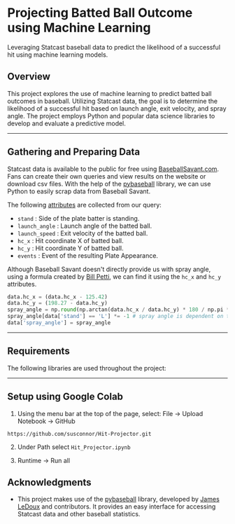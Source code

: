 # Projecting Batted Ball Outcome using Machine Learning 
Leveraging Statcast baseball data to predict the likelihood of a successful hit using machine learning models. 

## Overview
This project explores the use of machine learning to predict batted ball outcomes in baseball. Utilizing Statcast data, the goal 
is to determine the likelihood of a successful hit based on launch angle, exit velocity, and spray angle. 
The project employs Python and popular data science libraries to develop and evaluate a predictive model.

---

## Gathering and Preparing Data
Statcast data is available to the public for free using [BaseballSavant.com](https://baseballsavant.mlb.com/statcast_search). Fans can create their own queries and view results on the website or download csv files. With the help of the [pybaseball](https://github.com/jldbc/pybaseball) library, we can use Python to easily scrap data from Baseball Savant. 

The following [attributes](https://baseballsavant.mlb.com/csv-docs) are collected from our query: 
 - ```stand``` : Side of the plate batter is standing. 
 - ```launch_angle``` : Launch angle of the batted ball.
 - ```launch_speed``` : Exit velocity of the batted ball. 
 - ```hc_x``` : Hit coordinate X of batted ball.
 - ```hc_y``` : Hit coordinate Y of batted ball.
 - ```events``` : Event of the resulting Plate Appearance. 

Although Baseball Savant doesn't directly provide us with spray angle, using a formula created by [Bill Petti](https://tht.fangraphs.com/research-notebook-new-format-for-statcast-data-export-at-baseball-savant/), we can find it using the ```hc_x``` and ```hc_y``` attributes.  

```python
data.hc_x = (data.hc_x - 125.42)
data.hc_y = (198.27 - data.hc_y)
spray_angle = np.round(np.arctan(data.hc_x / data.hc_y) * 180 / np.pi * 0.75)
spray_angle[data['stand'] == 'L'] *= -1 # spray angle is dependent on the hitter's handedness
data['spray_angle'] = spray_angle
```





---

## Requirements
The following libraries are used throughout the project:

---

## Setup using Google Colab
1. Using the menu bar at the top of the page, select: File -> Upload Notebook -> GitHub
 ``` 
 https://github.com/susconnor/Hit-Projector.git
 ```

2. Under Path select ```Hit_Projector.ipynb ```

3. Runtime -> Run all

## Acknowledgments
- This project makes use of the [pybaseball](https://github.com/jldbc/pybaseball) library, developed by [James LeDoux](https://github.com/jldbc) and contributors. It provides an easy interface for accessing Statcast data and other baseball statistics.   

